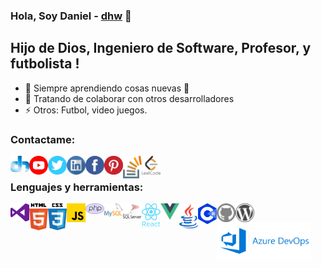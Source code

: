 ### Hola, Soy Daniel - [dhw][website] 👋

## Hijo de Dios, Ingeniero de Software, Profesor, y futbolista !
- 🌱 Siempre aprendiendo cosas nuevas 🤣
- 👯 Tratando de colaborar con otros desarrolladores
- ⚡ Otros: Futbol, video juegos.

### Contactame:

[<img align="left" alt="dhwebdesignmx.com" width="30px" src="https://raw.githubusercontent.com/DanyBoy20/mediacontent/c3aeb86c19594f704b695bcdee52a0e5e3393e02/iconDH.svg" />][website]
[<img align="left" alt="dh web design | YouTube" width="30px" src="https://raw.githubusercontent.com/DanyBoy20/mediacontent/c3aeb86c19594f704b695bcdee52a0e5e3393e02/iconyt.svg" />][youtube]
[<img align="left" alt="dh web design | Twitter" width="30px" src="https://raw.githubusercontent.com/DanyBoy20/mediacontent/c3aeb86c19594f704b695bcdee52a0e5e3393e02/icontwt.svg" />][twitter]
[<img align="left" alt="dh web design | LinkedIn" width="30px" src="https://raw.githubusercontent.com/DanyBoy20/mediacontent/c3aeb86c19594f704b695bcdee52a0e5e3393e02/iconlinkedin.svg" />][linkedin]
[<img align="left" alt="dh web design | Facebook" width="30px" src="https://raw.githubusercontent.com/DanyBoy20/mediacontent/c3aeb86c19594f704b695bcdee52a0e5e3393e02/iconfb.svg" />][facebook]
[<img align="left" alt="dh web design | Pinterest" width="30px" src="https://raw.githubusercontent.com/DanyBoy20/mediacontent/c3aeb86c19594f704b695bcdee52a0e5e3393e02/iconpinterest.svg" />][pinterest]
[<img align="left" alt="dh web design | StackOverflow" width="30px" src="https://raw.githubusercontent.com/DanyBoy20/mediacontent/c3aeb86c19594f704b695bcdee52a0e5e3393e02/stackoverflow.svg" />][stackoverflow]
[<img align="left" alt="GitHub" width="30px" src="https://raw.githubusercontent.com/DanyBoy20/mediacontent/master/leetcodelogo.svg" />][leetcode]

<br />

### Lenguajes y herramientas:

[<img align="left" alt="Visual Studio Code" width="30px" src="https://raw.githubusercontent.com/DanyBoy20/mediacontent/c3aeb86c19594f704b695bcdee52a0e5e3393e02/vs.svg" />][website]
[<img align="left" alt="HTML5" width="30px" src="https://raw.githubusercontent.com/DanyBoy20/mediacontent/c3aeb86c19594f704b695bcdee52a0e5e3393e02/html5.svg" />][website]
[<img align="left" alt="CSS3" width="30px" src="https://raw.githubusercontent.com/DanyBoy20/mediacontent/c3aeb86c19594f704b695bcdee52a0e5e3393e02/css3.svg" />][website]
[<img align="left" alt="JavaScript" width="30px" src="https://raw.githubusercontent.com/DanyBoy20/mediacontent/c3aeb86c19594f704b695bcdee52a0e5e3393e02/js.svg" />][website]
[<img align="left" alt="PHP" width="30px" src="https://raw.githubusercontent.com/DanyBoy20/mediacontent/c3aeb86c19594f704b695bcdee52a0e5e3393e02/php.svg" />][website]
[<img align="left" alt="MySQL" width="30px" src="https://raw.githubusercontent.com/DanyBoy20/mediacontent/44b47d383b37e845490ed0f604b6282aed0756fb/mysql.svg" />][website]
[<img align="left" alt="SQL" width="30px" src="https://raw.githubusercontent.com/DanyBoy20/mediacontent/c3aeb86c19594f704b695bcdee52a0e5e3393e02/sqlserver.svg" />][website]
[<img align="left" alt="React" width="30px" src="https://raw.githubusercontent.com/DanyBoy20/mediacontent/c3aeb86c19594f704b695bcdee52a0e5e3393e02/react.svg" />][website]
[<img align="left" alt="Vue" width="30px" src="https://raw.githubusercontent.com/DanyBoy20/mediacontent/c3aeb86c19594f704b695bcdee52a0e5e3393e02/vue.svg" />][website]
[<img align="left" alt="Java" width="30px" src="https://raw.githubusercontent.com/DanyBoy20/mediacontent/c3aeb86c19594f704b695bcdee52a0e5e3393e02/java.svg" />][website]
[<img align="left" alt="C#" width="30px" src="https://raw.githubusercontent.com/DanyBoy20/mediacontent/c3aeb86c19594f704b695bcdee52a0e5e3393e02/csharp.svg" />][website]
[<img align="left" alt="GitHub" width="30px" src="https://raw.githubusercontent.com/DanyBoy20/mediacontent/master/newgithubicon.svg" />][website]
[<img align="left" alt="wordpress" width="30px" src="https://raw.githubusercontent.com/DanyBoy20/mediacontent/c3aeb86c19594f704b695bcdee52a0e5e3393e02/wp.svg" />][website]
[<img align="left" alt="Azure DevOps" width="150px" src="https://raw.githubusercontent.com/DanyBoy20/mediacontent/d8f8979fe18717544c8e12c215adf43e310205fc/vsts.svg" />][website]

<br />
<br />

[website]: https://dhwebdesignmx.com
[twitter]: https://twitter.com/dhwebdesign
[youtube]: https://www.youtube.com/c/DHWebDesignCuernavaca
[facebook]: https://www.facebook.com/WebDesignDH
[linkedin]: https://mx.linkedin.com/pub/daniel-hernandez/34/510/2ba
[pinterest]: https://es.pinterest.com/dhwebdesign/
[stackoverflow]: https://stackexchange.com/users/19030899/dany-hern%c3%a1ndez
[leetcode]: https://leetcode.com/DanyBoy20/
